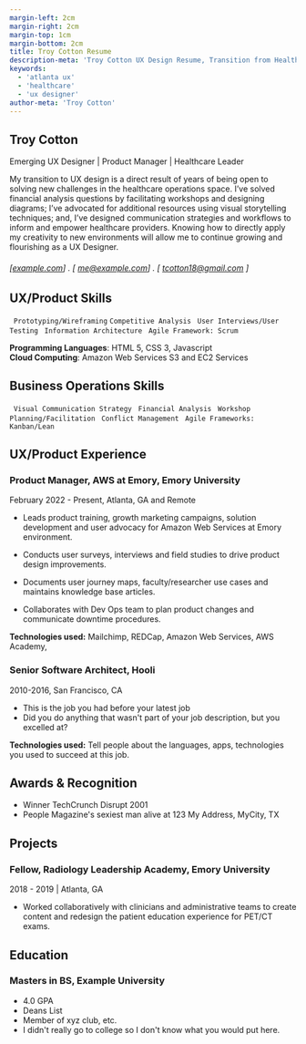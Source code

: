 ```yaml
---
margin-left: 2cm
margin-right: 2cm
margin-top: 1cm
margin-bottom: 2cm
title: Troy Cotton Resume
description-meta: 'Troy Cotton UX Design Resume, Transition from Healthcare to UX Design'
keywords: 
  - 'atlanta ux' 
  - 'healthcare' 
  - 'ux designer'
author-meta: 'Troy Cotton'
---
```

## Troy Cotton 
Emerging UX Designer | Product Manager | Healthcare Leader 

My transition to UX design is a direct result of years of being open to solving new challenges in the healthcare operations space. I’ve solved financial analysis questions by facilitating workshops and designing diagrams; I’ve advocated for additional resources using visual storytelling techniques; and, I’ve designed communication strategies and workflows to inform and empower healthcare providers. Knowing how to directly apply my creativity to new environments will allow me to continue growing and flourishing as a UX Designer. 
###### [[example.com](https://example.com)] . [ me@example.com] . [ tcotton18@gmail.com ]

## UX/Product Skills
``` Prototyping/Wireframing```
``` Competitive Analysis ```
``` User Interviews/User Testing```
``` Information Architecture```
``` Agile Framework: Scrum```

**Programming Languages**: HTML 5, CSS 3, Javascript  
**Cloud Computing**: Amazon Web Services S3 and EC2 Services

## Business Operations Skills
``` Visual Communication Strategy```
``` Financial Analysis```
``` Workshop Planning/Facilitation```
``` Conflict Management```
``` Agile Frameworks: Kanban/Lean```


## UX/Product Experience
### Product Manager, AWS at Emory, Emory University
February 2022 - Present, Atlanta, GA and Remote

- Leads product training, growth marketing campaigns, solution development and user advocacy for Amazon Web Services at Emory environment.

- Conducts user surveys, interviews and field studies to drive product design improvements. 

- Documents user journey maps, faculty/researcher use cases and maintains knowledge base articles. 

- Collaborates with Dev Ops team to plan product changes and communicate downtime procedures.  

**Technologies used:** Mailchimp, REDCap, Amazon Web Services, AWS Academy, 

### Senior Software Architect, Hooli
2010-2016, San Francisco, CA

- This is the job you had before your latest job
- Did you do anything that wasn't part of your job description, but you excelled at? 

**Technologies used:** Tell people about the languages, apps, technologies you used to succeed at this job. 

## Awards & Recognition 
  * Winner TechCrunch Disrupt 2001
  * People Magazine's sexiest man alive at 123 My Address, MyCity, TX

## Projects
### Fellow, Radiology Leadership Academy, Emory University
2018 - 2019 | Atlanta, GA

- Worked collaboratively with clinicians and administrative teams to create content and redesign the patient education experience for PET/CT exams. 

## Education 

### Masters in BS, Example University 

- 4.0 GPA 
- Deans List
- Member of xyz club, etc. 
- I didn't really go to college so I don't know what you would put here. 
